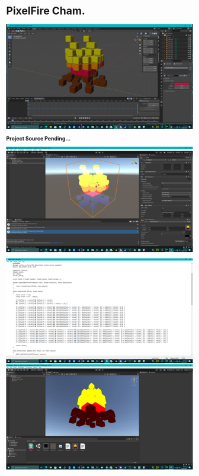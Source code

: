 # PixelFire Cham.

![screenshot](https://github.com/themindvirus/pixelfire/blob/cham/cham.png)

**Project Source Pending...**

![screenshot](https://github.com/themindvirus/pixelfire/blob/cham/chamallow.png)

![screenshot](https://github.com/themindvirus/pixelfire/blob/cham/screenshot.png)
![screenshot](https://github.com/themindvirus/pixelfire/blob/cham/screenshot2.png)